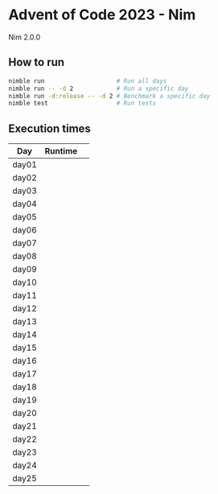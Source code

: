 # Advent of Code 2023 - Nim

Nim 2.0.0

## How to run
```bash
nimble run                    # Run all days
nimble run -- -d 2            # Run a specific day
nimble run -d:release -- -d 2 # Benchmark a specific day
nimble test                   # Run tests
```

## Execution times

| Day    | Runtime      |     |
| :----: | :----------: | :-: |
| day01  |              |     |
| day02  |              |     |
| day03  |              |     |
| day04  |              |     |
| day05  |              |     |
| day06  |              |     |
| day07  |              |     |
| day08  |              |     |
| day09  |              |     |
| day10  |              |     |
| day11  |              |     |
| day12  |              |     |
| day13  |              |     |
| day14  |              |     |
| day15  |              |     |
| day16  |              |     |
| day17  |              |     |
| day18  |              |     |
| day19  |              |     | 
| day20  |              |     |
| day21  |              |     |
| day22  |              |     |
| day23  |              |     |
| day24  |              |     |
| day25  |              |     |